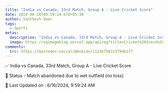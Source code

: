 ```yaml
---
title: "India vs Canada, 33rd Match, Group A - Live Cricket Score"
date: 2024-06-16T09:59:24.678+05:30
author: Santhosh Veer
tags:
  - Sports
metas:
  description: "India vs Canada, 33rd Match, Group A - Live Cricket Score - Match abandoned due to wet outfield (no toss)"
  image: https://ogimageblog.vercel.app/api/og?title=Cricket%20Score%20%F0%9F%8F%8F
comments:
  src: https://mastodon.social/@mskian/111567563137946177
---
```


✅ India vs Canada, 33rd Match, Group A - Live Cricket Score

📑 Status - Match abandoned due to wet outfield (no toss)

<!--more-->

📝 Last Updated on : 6/16/2024, 9:59:24 AM
